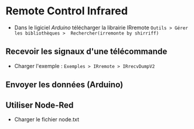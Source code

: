 # Remote Control Infrared

- Dans le ligiciel *Arduino* télécharger la librairie IRremote `Outils > Gérer les bibliothèques > 
Rechercher(irremonte by shirriff)`

## Recevoir les signaux d'une télécommande

- Charger l'exemple : `Exemples > IRremote > IRrecvDumpV2`

## Envoyer les données (Arduino)

## Utiliser Node-Red

- Charger le fichier node.txt
